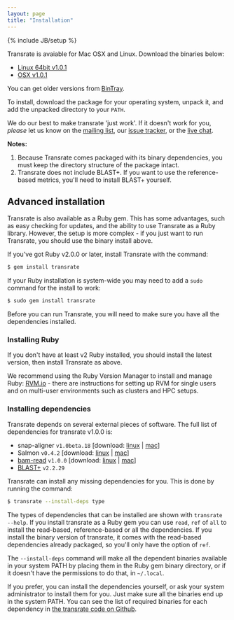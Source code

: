 ```yaml
---
layout: page
title: "Installation"
---
```


{% include JB/setup %}

Transrate is avaiable for Mac OSX and Linux. Download the binaries below:

- [Linux 64bit v1.0.1](https://bintray.com/artifact/download/blahah/generic/transrate-1.0.1-linux-x86_64.tar.gz)
- [OSX v1.0.1](https://bintray.com/artifact/download/blahah/generic/transrate-1.0.1-osx.tar.gz)

You can get older versions from [BinTray](https://bintray.com/blahah/generic/transrate).

To install, download the package for your operating system, unpack it, and add the unpacked directory to your `PATH`.

We do our best to make transrate 'just work'. If it doesn't work for you, *please* let us know on the [mailing list](https://groups.google.com/forum/#!forum/transrate-users), our [issue tracker](https://github.com/Blahah/transrate/issues), or the [live chat](https://gitter.im/Blahah/transrate).

**Notes:**

1. Because Transrate comes packaged with its binary dependencies, you must keep the directory structure of the package intact.
2. Transrate does not include BLAST+. If you want to use the reference-based metrics, you'll need to install BLAST+ yourself.

## Advanced installation

Transrate is also available as a Ruby gem. This has some advantages, such as easy checking for updates, and the ability to use Transrate as a Ruby library. However, the setup is more complex - if you just want to run Transrate, you should use the binary install above.

If you've got Ruby v2.0.0 or later, install Transrate with the command:

```bash
$ gem install transrate
```

If your Ruby installation is system-wide you may need to add a `sudo` command for the install to work:

```bash
$ sudo gem install transrate
```

Before you can run Transrate, you will need to make sure you have all the dependencies installed.

### Installing Ruby

If you don't have at least v2 Ruby installed, you should install the latest version, then install Transrate as above.

We recommend using the Ruby Version Manager to install and manage Ruby: [RVM.io](http://rvm.io) - there are instructions for setting up RVM for single users and on multi-user environments such as clusters and HPC setups.

### Installing dependencies

Transrate depends on several external pieces of software. The full list of dependencies for transrate v1.0.0 is:

- snap-aligner `v1.0beta.18` [download: [linux](https://github.com/Blahah/snap/releases/download/v1.0beta.18/snap_v1.0beta.18_linux.tar.gz) | [mac](https://github.com/Blahah/snap/releases/download/v1.0beta.18/snap_v1.0beta.18_osx.tar.gz)]
- Salmon `v0.4.2` [download: [linux](https://github.com/COMBINE-lab/salmon/releases/download/v0.4.2/SalmonBeta-0.4.2_DebianSqueeze.tar.gz) | [mac](https://github.com/COMBINE-lab/salmon/releases/download/v0.4.2/SalmonBeta-0.4.2_OSX-10.10.tar.gz)]
- [bam-read](https://github.com/cboursnell/transrate-tools) `v1.0.0` [download: [linux](https://github.com/Blahah/transrate-tools/releases/download/v1.0.0/bam-read_v1.0.0_linux.tar.gz) | [mac](https://github.com/Blahah/transrate-tools/releases/download/v1.0.0/bam-read_v1.0.0_osx.tar.gz)]
- [BLAST+](http://blast.ncbi.nlm.nih.gov/Blast.cgi?PAGE_TYPE=BlastDocs&DOC_TYPE=Download) `v2.2.29`

Transrate can install any missing dependencies for you. This is done by running the command:

```bash
$ transrate --install-deps type
```

The types of dependencies that can be installed are shown with `transrate --help`. If you install transrate as a Ruby gem you can use `read`, `ref` of `all` to install the read-based, reference-based or all the dependencies. If you install the binary version of transrate, it comes with the read-based dependencies already packaged, so you'll only have the option of `ref`.

The `--install-deps` command will make all the dependent binaries available in your system PATH by placing them in the Ruby gem binary directory, or if it doesn't have the permissions to do that, in `~/.local`.

If you prefer, you can install the dependencies yourself, or ask your system administrator to install them for you. Just make sure all the binaries end up in the system PATH. You can see the list of required binaries for each dependency in [the transrate code on Github](https://github.com/Blahah/transrate/blob/master/deps/deps.yaml).
